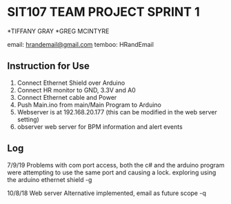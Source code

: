 <h1>SIT107 TEAM PROJECT SPRINT 1</h1>

*TIFFANY GRAY
*GREG MCINTYRE

email: hrandemail@gmail.com
temboo: HRandEmail

<h2>Instruction for Use</h2>

1. Connect Ethernet Shield over Arduino
2. Connect HR monitor to GND, 3.3V and A0
3. Connect Ethernet cable and Power
4. Push Main.ino from main/Main Program to Arduino
5. Webserver is at 192.168.20.177 (this can be modified in the web server setting)
6. observer web server for BPM information and alert events


<h2>Log</h2>

7/9/19 
Problems with com port access, both the c# and the arduino program were attempting to use the same port and causing a lock. exploring using the arduino ethernet shield -g

10/8/18
Web server Alternative implemented, email as future scope -q
